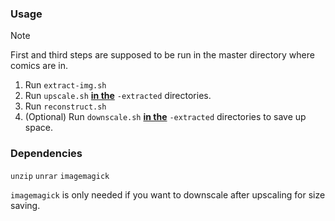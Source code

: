 ### Usage

> [!NOTE]
> First and third steps are supposed to be run in the master directory where comics are in.

1. Run ``extract-img.sh``
2. Run ``upscale.sh`` <ins>**in the**</ins> ``-extracted`` directories.
3. Run ``reconstruct.sh``
4. (Optional) Run ``downscale.sh`` <ins>**in the**</ins> ``-extracted`` directories to save up space.

### Dependencies
``unzip`` ``unrar`` ``imagemagick``

``imagemagick`` is only needed if you want to downscale after upscaling for size saving.
